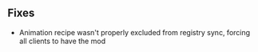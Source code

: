 ## Fixes
- Animation recipe wasn't properly excluded from registry sync, forcing all clients to have the mod